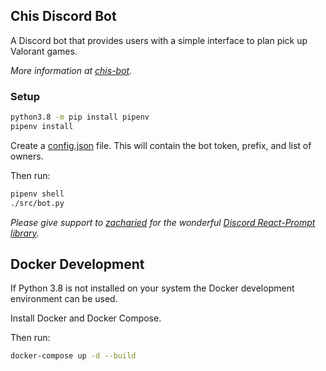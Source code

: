 ## Chis Discord Bot

A Discord bot that provides users with a simple interface to plan pick up Valorant games.

*More information at [chis-bot](https://chis.dev/chis-bot).*

### Setup

``` bash
python3.8 -m pip install pipenv
pipenv install
```

Create a [config.json](config-example.json) file. 
This will contain the bot token, prefix, and list of owners.

Then run:

```bash
pipenv shell
./src/bot.py
```


*Please give support to [zacharied](https://github.com/zacharied) for the wonderful [Discord React-Prompt library](https://github.com/zacharied/discord-eprompt).*

## Docker Development

If Python 3.8 is not installed on your system the Docker development environment can be used.

Install Docker and Docker Compose. 

Then run:

```bash
docker-compose up -d --build
```
